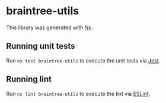 # braintree-utils

This library was generated with [Nx](https://nx.dev).

## Running unit tests

Run `nx test braintree-utils` to execute the unit tests via [Jest](https://jestjs.io).

## Running lint

Run `nx lint braintree-utils` to execute the lint via [ESLint](https://eslint.org/).
